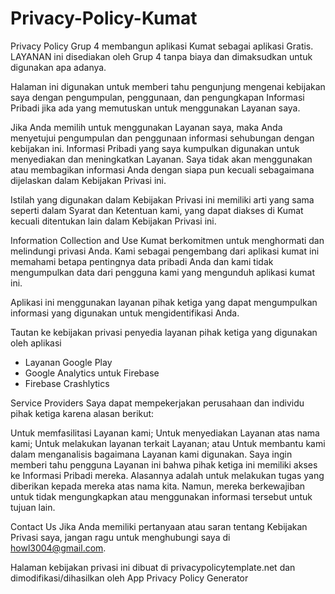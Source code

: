 # Privacy-Policy-Kumat

Privacy Policy
Grup 4 membangun aplikasi Kumat sebagai aplikasi Gratis. LAYANAN ini disediakan oleh Grup 4 tanpa biaya dan dimaksudkan untuk digunakan apa adanya.

Halaman ini digunakan untuk memberi tahu pengunjung mengenai kebijakan saya dengan pengumpulan, penggunaan, dan pengungkapan Informasi Pribadi jika ada yang memutuskan untuk menggunakan Layanan saya.

Jika Anda memilih untuk menggunakan Layanan saya, maka Anda menyetujui pengumpulan dan penggunaan informasi sehubungan dengan kebijakan ini. Informasi Pribadi yang saya kumpulkan digunakan untuk menyediakan dan meningkatkan Layanan. Saya tidak akan menggunakan atau membagikan informasi Anda dengan siapa pun kecuali sebagaimana dijelaskan dalam Kebijakan Privasi ini.

Istilah yang digunakan dalam Kebijakan Privasi ini memiliki arti yang sama seperti dalam Syarat dan Ketentuan kami, yang dapat diakses di Kumat kecuali ditentukan lain dalam Kebijakan Privasi ini.

Information Collection and Use
Kumat berkomitmen untuk menghormati dan melindungi privasi Anda. Kami sebagai pengembang dari aplikasi kumat ini memahami betapa pentingnya data pribadi Anda dan kami tidak mengumpulkan data dari pengguna kami yang mengunduh aplikasi kumat ini.

Aplikasi ini menggunakan layanan pihak ketiga yang dapat mengumpulkan informasi yang digunakan untuk mengidentifikasi Anda.

Tautan ke kebijakan privasi penyedia layanan pihak ketiga yang digunakan oleh aplikasi

- Layanan Google Play
- Google Analytics untuk Firebase
- Firebase Crashlytics

Service Providers
Saya dapat mempekerjakan perusahaan dan individu pihak ketiga karena alasan berikut:

Untuk memfasilitasi Layanan kami;
Untuk menyediakan Layanan atas nama kami;
Untuk melakukan layanan terkait Layanan; atau
Untuk membantu kami dalam menganalisis bagaimana Layanan kami digunakan.
Saya ingin memberi tahu pengguna Layanan ini bahwa pihak ketiga ini memiliki akses ke Informasi Pribadi mereka. Alasannya adalah untuk melakukan tugas yang diberikan kepada mereka atas nama kita. Namun, mereka berkewajiban untuk tidak mengungkapkan atau menggunakan informasi tersebut untuk tujuan lain.

Contact Us
Jika Anda memiliki pertanyaan atau saran tentang Kebijakan Privasi saya, jangan ragu untuk menghubungi saya di howl3004@gmail.com.

Halaman kebijakan privasi ini dibuat di privacypolicytemplate.net dan dimodifikasi/dihasilkan oleh App Privacy Policy Generator
